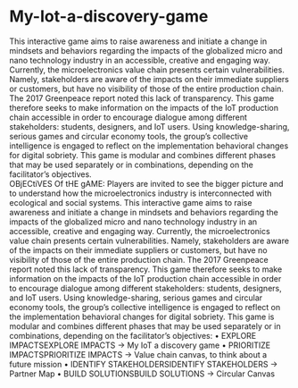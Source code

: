 # My-Iot-a-discovery-game
This interactive game aims to raise awareness and initiate a change in mindsets and behaviors regarding the impacts of the globalized micro and nano technology industry in an accessible, creative and engaging way. Currently,   the   microelectronics   value   chain   presents   certain   vulnerabilities.   Namely,   stakeholders are aware of the impacts on their immediate suppliers or customers, but have no visibility of those of the entire production chain.  The 2017 Greenpeace report noted this lack of transparency.  This game therefore seeks to make information on the impacts of the IoT production chain accessible in order to encourage dialogue among different stakeholders: students, designers, and IoT users. Using  knowledge-sharing,  serious  games  and  circular  economy  tools,  the  group’s  collective  intelligence is engaged to reflect on the implementation behavioral changes for digital sobriety. This  game  is  modular  and  combines  different  phases  that  may  be  used  separately  or  in  combinations, depending on the facilitator’s objectives.  
OBjECtiVES Of tHE gAME: Players are invited to see the bigger picture and to understand how the microelectronics industry is interconnected with ecological and social systems. This interactive game aims to raise awareness and initiate a change in mindsets and behaviors regarding the impacts of the globalized micro and nano technology industry in an accessible, creative and engaging way. Currently,   the   microelectronics   value   chain   presents   certain   vulnerabilities.   Namely,   stakeholders are aware of the impacts on their immediate suppliers or customers, but have no visibility of those of the entire production chain.  The 2017 Greenpeace report noted this lack of transparency.  This game therefore seeks to make information on the impacts of the IoT production chain accessible in order to encourage dialogue among different stakeholders: students, designers, and IoT users. Using  knowledge-sharing,  serious  games  and  circular  economy  tools,  the  group’s  collective  intelligence is engaged to reflect on the implementation behavioral changes for digital sobriety. This  game  is  modular  and  combines  different  phases  that  may  be  used  separately  or  in  combinations, depending on the facilitator’s objectives:
• EXPLORE IMPACTSEXPLORE IMPACTS → My IoT a discovery game
• PRIORITIZE IMPACTSPRIORITIZE IMPACTS → Value chain canvas, to think about a future mission 
• IDENTIFY STAKEHOLDERSIDENTIFY STAKEHOLDERS → Partner Map 
• BUILD SOLUTIONSBUILD SOLUTIONS → Circular Canvas
